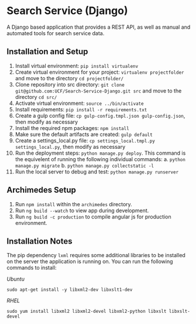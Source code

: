 # Search Service (Django)

A Django based application that provides a REST API, as well as manual and automated tools for search service data.

## Installation and Setup

1. Install virtual environment: `pip install virtualenv`
2. Create virtual environment for your project: `virtualenv projectfolder` and move to the directory `cd projectfolder/`
3. Clone repository into src directory: `git clone git@github.com:UCF/Search-Service-Django.git src` and move to the directory `cd src/`
4. Activate virtual environment: `source ../bin/activate`
5. Install requirements: `pip install -r requirements.txt`
6. Create a gulp config file: `cp gulp-config.tmpl.json gulp-config.json`, then modify as necessary
7. Install the required npm packages: `npm install`
8. Make sure the default artifacts are created: `gulp default`
9. Create a settings_local.py file: `cp settings_local.tmpl.py settings_local.py`, then modify as necessary
10. Run the deployment steps: `python manage.py deploy`. This command is the equivelent of running the following individual commands:
    a. `python manage.py migrate`
    b. `python manage.py collectstatic -l`
11. Run the local server to debug and test: `python manage.py runserver`

## Archimedes Setup

1. Run `npm install` within the `archimedes` directory.
2. Run `ng build --watch` to view app during development.
3. Run `ng build -c production` to compile angular js for production environment.

## Installation Notes
The pip dependency `lxml` requires some additional libraries to be installed on the server the application is running on. You can run the following commands to install:

*Ubuntu*
```
sudo apt-get install -y libxml2-dev libxslt1-dev
```

*RHEL*
```
sudo yum install libxml2 libxml2-devel libxml2-python libxslt libxslt-devel
```
